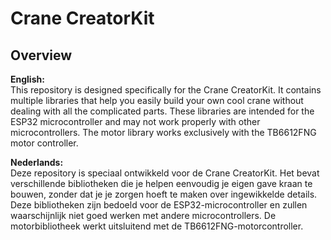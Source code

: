 # Crane CreatorKit

## Overview

**English:**  
This repository is designed specifically for the Crane CreatorKit. It contains multiple libraries that help you easily build your own cool crane without dealing with all the complicated parts. These libraries are intended for the ESP32 microcontroller and may not work properly with other microcontrollers. The motor library works exclusively with the TB6612FNG motor controller.

**Nederlands:**  
Deze repository is speciaal ontwikkeld voor de Crane CreatorKit. Het bevat verschillende bibliotheken die je helpen eenvoudig je eigen gave kraan te bouwen, zonder dat je je zorgen hoeft te maken over ingewikkelde details. Deze bibliotheken zijn bedoeld voor de ESP32-microcontroller en zullen waarschijnlijk niet goed werken met andere microcontrollers. De motorbibliotheek werkt uitsluitend met de TB6612FNG-motorcontroller.
